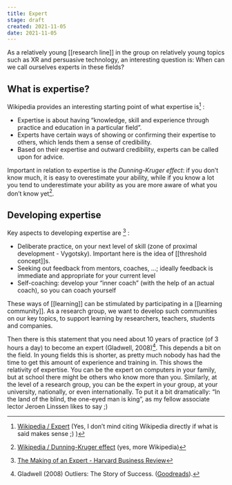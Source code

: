 ```yaml
---
title: Expert
stage: draft
created: 2021-11-05
date: 2021-11-05
---
```


As a relatively young [[research line]] in the group on relatively young topics such as XR and persuasive technology, an interesting question is: When can we call ourselves experts in these fields? 

## What is expertise?
Wikipedia provides an interesting starting point of what expertise is[^1] :
- Expertise is about having “knowledge, skill and experience through practice and education in a particular field”. 
- Experts have certain ways of showing or confirming their expertise to others, which lends them a sense of credibility.
- Based on their expertise and outward credibility, experts can be called upon for advice.

Important in relation to expertise is *the Dunning-Kruger effect*: if you don’t know much, it is easy to overestimate your ability, while if you know a lot you tend to underestimate your ability as you are more aware of what you don’t know yet[^2].

## Developing expertise
Key aspects to developing expertise are [^3] :
- Deliberate practice, on your next level of skill (zone of proximal development - Vygotsky). Important here is the idea of [[threshold concept]]s.
- Seeking out feedback from mentors, coaches, …; ideally feedback is immediate and appropriate for your current level
- Self-coaching: develop your “inner coach” (with the help of an actual coach), so you can coach yourself

These ways of [[learning]] can be stimulated by participating in a [[learning community]]. As a research group, we want to develop such communities on our key topics, to support learning by researchers, teachers, students and companies.

Then there is this statement that you need about 10 years of practice (of 3 hours a day) to become an expert (Gladwell, 2008)[^4]. This depends a bit on the field. In young fields this is shorter, as pretty much nobody has had the time to get this amount of experience and training in. This shows the relativity of expertise. You can be the expert on computers in your family, but at school there might be others who know more than you. Similarly, at the level of a research group, you can be the expert in your group, at your university, nationally, or even internationally. To put it a bit dramatically: “In the land of the blind, the one-eyed man is king”, as my fellow associate lector Jeroen Linssen likes to say ;)


[^1]: [Wikipedia / Expert](https://en.wikipedia.org/wiki/Expert) (Yes, I don’t mind citing Wikipedia directly if what is said makes sense ;) )
[^2]: [Wikipedia / Dunning-Kruger effect](https://en.wikipedia.org/wiki/Dunning%E2%80%93Kruger_effect) (yes, more Wikipedia)
[^3]: [The Making of an Expert - Harvard Business Review](https://hbr.org/2007/07/the-making-of-an-expert)
[^4]: Gladwell (2008) Outliers: The Story of Success. ([Goodreads](https://www.goodreads.com/book/show/3228917-outliers)).